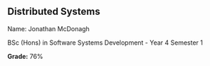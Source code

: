 ## Distributed Systems

Name: Jonathan McDonagh

BSc (Hons) in Software Systems Development - Year 4 Semester 1

**Grade:** 76%  

